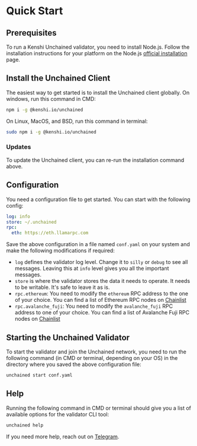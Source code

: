 # Quick Start

## Prerequisites

To run a Kenshi Unchained validator, you need to install Node.js. Follow the
installation instructions for your platform on the Node.js
[official installation](https://nodejs.org/en/download/package-manager) page.

## Install the Unchained Client

The easiest way to get started is to install the Unchained client globally.
On windows, run this command in CMD:

```bash
npm i -g @kenshi.io/unchained
```

On Linux, MacOS, and BSD, run this command in terminal:

```bash
sudo npm i -g @kenshi.io/unchained
```

### Updates

To update the Unchained client, you can re-run the installation command above.

## Configuration

You need a configuration file to get started. You can start with the following
config:

```yaml
log: info
store: ~/.unchained
rpc:
  eth: https://eth.llamarpc.com
```

Save the above configuration in a file named `conf.yaml` on your system and make
the following modifications if required:

- `log` defines the validator log level. Change it to `silly` or `debug` to see
  all messages. Leaving this at `info` level gives you all the important
  messages.
- `store` is where the validator stores the data it needs to operate. It needs
  to be writable. It's safe to leave it as is.
- `rpc.ethereum`: You need to modify the `ethereum` RPC address to the one of your
  choice. You can find a list of Ethereum RPC nodes on
  [Chainlist](https://chainlist.org/chain/1)
- `rpc.avalanche_fuji`: You need to modify the `avalanche_fuji` RPC address to one
  of your choice. You can find a list of Avalanche Fuji RPC nodes on
  [Chainlist](https://chainlist.org/chain/43113)

## Starting the Unchained Validator

To start the validator and join the Unchained network, you need to run the
following command (in CMD or terminal, depending on your OS) in the directory
where you saved the above configuration file:

```bash
unchained start conf.yaml
```

## Help

Running the following command in CMD or terminal should give you a list of
available options for the validator CLI tool:

```bash
unchained help
```

If you need more help, reach out on [Telegram](https://t.me/kenshi).
